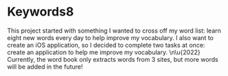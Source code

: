 # Keywords8
This project started with something I wanted to cross off my word list: learn eight new words every day to help improve my vocabulary. I also want to create an iOS application, so I decided to complete two tasks at once: create an application to help me improve my vocabulary. \n\u{2022} Currently, the word book only extracts words from 3 sites, but more words will be added in the future! 
